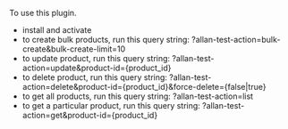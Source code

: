 To use this plugin.

- install and activate
- to create bulk products, run this query string: ?allan-test-action=bulk-create&bulk-create-limit=10
- to update product, run this query string: ?allan-test-action=update&product-id={product_id}
- to delete product, run this query string: ?allan-test-action=delete&product-id={product_id}&force-delete={false|true}
- to get all products, run this query string: ?allan-test-action=list
- to get a particular product, run this query string: ?allan-test-action=get&product-id={product_id}
